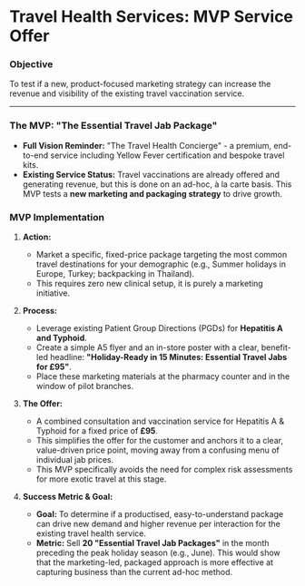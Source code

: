 # Travel Health Services: MVP Service Offer

### **Objective**
To test if a new, product-focused marketing strategy can increase the revenue and visibility of the existing travel vaccination service.

---

### **The MVP: "The Essential Travel Jab Package"**

*   **Full Vision Reminder:** "The Travel Health Concierge" - a premium, end-to-end service including Yellow Fever certification and bespoke travel kits.
*   **Existing Service Status:** Travel vaccinations are already offered and generating revenue, but this is done on an ad-hoc, à la carte basis. This MVP tests a **new marketing and packaging strategy** to drive growth.

### **MVP Implementation**

1.  **Action:**
    *   Market a specific, fixed-price package targeting the most common travel destinations for your demographic (e.g., Summer holidays in Europe, Turkey; backpacking in Thailand).
    *   This requires zero new clinical setup, it is purely a marketing initiative.

2.  **Process:**
    *   Leverage existing Patient Group Directions (PGDs) for **Hepatitis A and Typhoid**.
    *   Create a simple A5 flyer and an in-store poster with a clear, benefit-led headline: **"Holiday-Ready in 15 Minutes: Essential Travel Jabs for £95"**.
    *   Place these marketing materials at the pharmacy counter and in the window of pilot branches.

3.  **The Offer:**
    *   A combined consultation and vaccination service for Hepatitis A & Typhoid for a fixed price of **£95**.
    *   This simplifies the offer for the customer and anchors it to a clear, value-driven price point, moving away from a confusing menu of individual jab prices.
    *   This MVP specifically avoids the need for complex risk assessments for more exotic travel at this stage.

4.  **Success Metric & Goal:**
    *   **Goal:** To determine if a productised, easy-to-understand package can drive new demand and higher revenue per interaction for the existing travel health service.
    *   **Metric:** Sell **20 "Essential Travel Jab Packages"** in the month preceding the peak holiday season (e.g., June). This would show that the marketing-led, packaged approach is more effective at capturing business than the current ad-hoc method. 